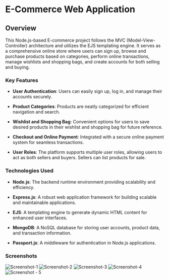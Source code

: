 # E-Commerce Web Application

## Overview
This Node.js-based E-commerce project follows the MVC (Model-View-Controller) architecture and utilizes the EJS templating engine. It serves as a comprehensive online store where users can sign up, browse and purchase products based on categories, perform online transactions, manage wishlists and shopping bags, and create accounts for both selling and buying.

### Key Features
- **User Authentication**: Users can easily sign up, log in, and manage their accounts securely.

- **Product Categories**: Products are neatly categorized for efficient navigation and search.

- **Wishlist and Shopping Bag**: Convenient options for users to save desired products in their wishlist and shopping bag for future reference.

- **Checkout and Online Payment**: Integrated with a secure online payment system for seamless transactions.

- **User Roles**: The platform supports multiple user roles, allowing users to act as both sellers and buyers. Sellers can list products for sale.

### Technologies Used

- **Node.js**: The backend runtime environment providing scalability and efficiency.

- **Express.js**: A robust web application framework for building scalable and maintainable applications.

- **EJS**: A templating engine to generate dynamic HTML content for enhanced user interfaces.

- **MongoDB**: A NoSQL database for storing user accounts, product data, and transaction information.

- **Passport.js**: A middleware for authentication in Node.js applications.

### Screenshots
![Screenshot-1](https://github.com/IntjarMansuri/E-Commerce-Web-App/assets/139264242/2d6aa2ef-24bb-4d34-9398-0dd0cf9a9303)
![Screenshot-2](https://github.com/IntjarMansuri/E-Commerce-Web-App/assets/139264242/21af43fd-6e06-47d6-bbb3-67c46416e2e5)
![Screenshot-3](https://github.com/IntjarMansuri/E-Commerce-Web-App/assets/139264242/033d652c-b262-4938-ae1f-b0802e37d2b2)
![Screenshot-4](https://github.com/IntjarMansuri/E-Commerce-Web-App/assets/139264242/7d586f4d-c6c6-40f8-862f-7b61a3a08cc2)
![Screenshot - 5](https://github.com/IntjarMansuri/E-Commerce-Web-App/assets/139264242/5d1f750f-cdff-49e1-80c9-a5f4b8c66b51)
